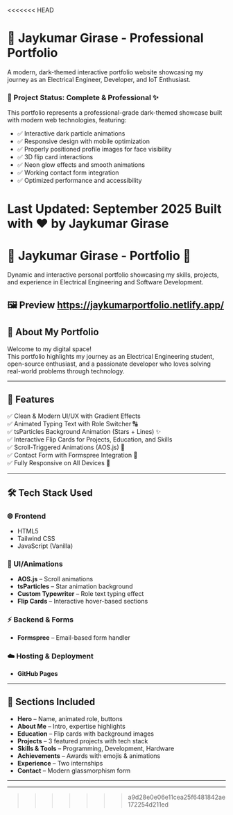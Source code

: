 <<<<<<< HEAD
# 🚀 Jaykumar Girase - Professional Portfolio

A modern, dark-themed interactive portfolio website showcasing my journey as an Electrical Engineer, Developer, and IoT Enthusiast.

### 🌟 Project Status: **Complete & Professional** ✨

This portfolio represents a professional-grade dark-themed showcase built with modern web technologies, featuring:
- ✅ Interactive dark particle animations
- ✅ Responsive design with mobile optimization  
- ✅ Properly positioned profile images for face visibility
- ✅ 3D flip card interactions
- ✅ Neon glow effects and smooth animations
- ✅ Working contact form integration
- ✅ Optimized performance and accessibility

**Last Updated**: September 2025
**Built with ❤️ by Jaykumar Girase**
=======
# 🚀 Jaykumar Girase - Portfolio 🌟

Dynamic and interactive personal portfolio showcasing my skills, projects, and experience in Electrical Engineering and Software Development.

 ## 🖼️ Preview https://jaykumarportfolio.netlify.app/

## 📌 About My Portfolio

Welcome to my digital space!  
This portfolio highlights my journey as an Electrical Engineering student, open-source enthusiast, and a passionate developer who loves solving real-world problems through technology.

---

## 🎯 Features

✅ Clean & Modern UI/UX with Gradient Effects  
✅ Animated Typing Text with Role Switcher 🔠  
✅ tsParticles Background Animation (Stars + Lines) ✨  
✅ Interactive Flip Cards for Projects, Education, and Skills  
✅ Scroll-Triggered Animations (AOS.js) 🔄  
✅ Contact Form with Formspree Integration 💬  
✅ Fully Responsive on All Devices 📱  

---

## 🛠️ Tech Stack Used

### 🌐 Frontend
- HTML5  
- Tailwind CSS  
- JavaScript (Vanilla)  

### 🎨 UI/Animations
- **AOS.js** – Scroll animations  
- **tsParticles** – Star animation background  
- **Custom Typewriter** – Role text typing effect  
- **Flip Cards** – Interactive hover-based sections  

### ⚡ Backend & Forms
- **Formspree** – Email-based form handler  

### ☁️ Hosting & Deployment
- **GitHub Pages**

---

## 🧠 Sections Included

- **Hero** – Name, animated role, buttons  
- **About Me** – Intro, expertise highlights  
- **Education** – Flip cards with background images  
- **Projects** – 3 featured projects with tech stack  
- **Skills & Tools** – Programming, Development, Hardware  
- **Achievements** – Awards with emojis & animations  
- **Experience** – Two internships  
- **Contact** – Modern glassmorphism form  

---


---



>>>>>>> a9d28e0e06e11cea25f6481842ae172254d211ed
